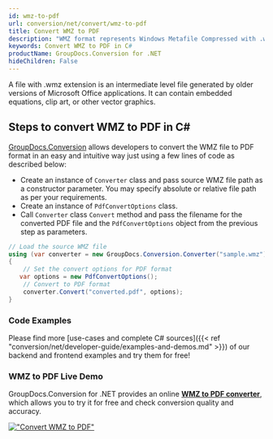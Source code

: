 ```yaml
---
id: wmz-to-pdf
url: conversion/net/convert/wmz-to-pdf
title: Convert WMZ to PDF
description: "WMZ format represents Windows Metafile Compressed with .wmz extension. Learn how to convert WMZ to PDF file programmatically in C# language using GroupDocs.Conversion for .NET library."
keywords: Convert WMZ to PDF in C#
productName: GroupDocs.Conversion for .NET
hideChildren: False
---
```


A file with .wmz extension is an intermediate level file generated by older versions of Microsoft Office applications. It can contain embedded equations, clip art, or other vector graphics.

## Steps to convert WMZ to PDF in C#

[GroupDocs.Conversion](https://products.groupdocs.com/conversion/net) allows developers to convert the WMZ file to PDF format in an easy and intuitive way just using a few lines of code as described below:

* Create an instance of `Converter` class and pass source WMZ file path as a constructor parameter. You may specify absolute or relative file path as per your requirements. 
* Create an instance of `PdfConvertOptions` class.
* Call `Converter` class `Convert` method and pass the filename for the converted PDF file and the `PdfConvertOptions` object from the previous step as parameters.

```csharp
// Load the source WMZ file
using (var converter = new GroupDocs.Conversion.Converter("sample.wmz"))
{
    // Set the convert options for PDF format
   var options = new PdfConvertOptions();
    // Convert to PDF format
    converter.Convert("converted.pdf", options);
}
```

### Code Examples

Please find more [use-cases and complete C# sources]({{< ref "conversion/net/developer-guide/examples-and-demos.md" >}}) of our backend and frontend examples and try them for free!

### WMZ to PDF Live Demo

GroupDocs.Conversion for .NET provides an online [**WMZ to PDF converter**](https://products.groupdocs.app/conversion/wmz-to-pdf), which allows you to try it for free and check conversion quality and accuracy.

[!["Convert WMZ to PDF"](conversion/net/images/convert-to-pdf/convert-wmz-to-pdf.png)](https://products.groupdocs.app/conversion/wmz-to-pdf)